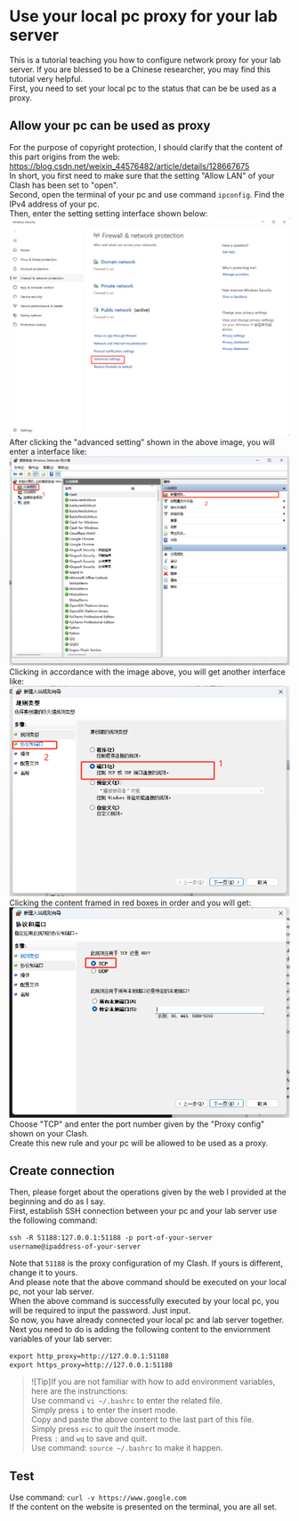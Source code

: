 # Use your local pc proxy for your lab server
This is a tutorial teaching you how to configure network proxy for your lab server. If you are blessed to be a Chinese researcher, you may find this tutorial very helpful. \
First, you need to set your local pc to the status that can be be used as a proxy.
## Allow your pc can be used as proxy
For the purpose of copyright protection, I should clarify that the content of this part origins from the web: https://blog.csdn.net/weixin_44576482/article/details/128667675
\
In short, you first need to make sure that the setting "Allow LAN" of your Clash has been set to "open". \
Second, open the terminal of your pc and use command `ipconfig`. Find the IPv4 address of your pc. \
Then, enter the setting setting interface shown below:\
![image](https://github.com/Blanca-s/Chinevenient-Lab-Server/blob/main/imgs/1.png)\
After clicking the "advanced setting" shown in the above image, you will enter a interface like:\
![image](https://github.com/Blanca-s/Chinevenient-Lab-Server/blob/main/imgs/2.png)\
Clicking in accordance with the image above, you will get another interface like:\
![image](https://github.com/Blanca-s/Chinevenient-Lab-Server/blob/main/imgs/3.png)\
Clicking the content framed in red boxes in order and you will get:\
![image](https://github.com/Blanca-s/Chinevenient-Lab-Server/blob/main/imgs/4.png)\
Choose "TCP" and enter the port number given by the "Proxy config" shown on your Clash. \
Create this new rule and your pc will be allowed to be used as a proxy. 
## Create connection
Then, please forget about the operations given by the web I provided at the beginning and do as I say.\
First, establish SSH connection between your pc and your lab server use the following command:
```
ssh -R 51188:127.0.0.1:51188 -p port-of-your-server username@ipaddress-of-your-server
```
Note that `51188` is the proxy configuration of my Clash. If yours is different, change it to yours. \
And please note that the above command should be executed on your local pc, not your lab server.\
When the above command is successfully executed by your local pc, you will be required to input the password. Just input.\
So now, you have already connected your local pc and lab server together. Next you need to do is adding the following content to the enviornment variables of your lab server:
```
export http_proxy=http://127.0.0.1:51188
export https_proxy=http://127.0.0.1:51188
```
> ![Tip]If you are not familiar with how to add environment variables, here are the instrunctions:\
> Use command `vi ~/.bashrc` to enter the related file. \
> Simply press `i` to enter the insert mode.\
> Copy and paste the above content to the last part of this file.\
> Simply press `esc` to quit the insert mode.\
> Press `:` and `wq` to save and quit.\
> Use command: `source ~/.bashrc` to make it happen. 

## Test
Use command: `curl -v https://www.google.com`\
If the content on the website is presented on the terminal, you are all set.